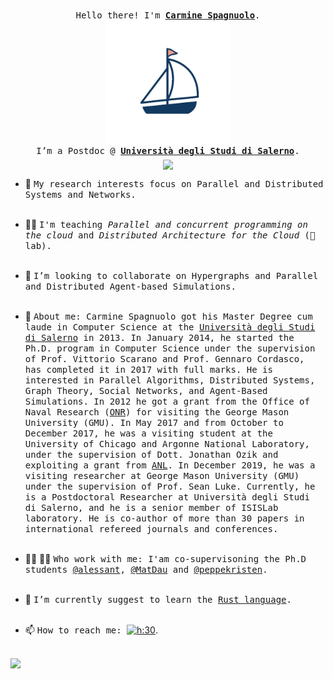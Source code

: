 <p align="center">
    <br>
    <samp>
        Hello there! I'm <b><a href="https://spagnuolocarmine.github.io/">Carmine Spagnuolo</a></b>.
        <br> <img align="middle" width="200px" src="https://raw.githubusercontent.com/spagnuolocarmine/spagnuolocarmine/main/sail.gif" />
        <br> I’m a Postdoc  @ <b><a href="https://www.unisa.it/"> Università degli Studi di Salerno</a></b>.
        <br>
    </samp>
    <img align="middle"
        src="https://github-readme-stats.vercel.app/api?username=spagnuolocarmine&show_icons=true&hide_title=true" />
</p>
 
- 🔭 <samp> My research interests focus on Parallel and Distributed Systems and Networks.</samp> <br> <br>
- :teacher: <samp> I'm teaching _Parallel and concurrent programming on the cloud_ and _Distributed Architecture for the Cloud_ (:test_tube: lab).</samp> <br> <br>
- 👯 <samp> I’m looking to collaborate on Hypergraphs and Parallel and Distributed Agent-based Simulations.</samp> <br> <br>

- 💁 <samp> About me: Carmine Spagnuolo got his Master Degree cum laude in Computer Science at the  [Università degli Studi di Salerno](http://web.archive.org/web/20180425060726/http://web.unisa.it/home) in 2013. In January 2014, he started the Ph.D. program in Computer Science under the supervision of Prof. Vittorio Scarano and Prof. Gennaro Cordasco, has completed it in 2017 with full marks. He is interested in Parallel Algorithms, Distributed Systems, Graph Theory, Social Networks, and Agent-Based Simulations. In 2012 he got a grant from the Office of Naval Research ([ONR](http://web.archive.org/web/20180425060726/http://www.onr.navy.mil/))  for visiting the George Mason University (GMU).  In May 2017 and from October to December 2017, he was a visiting student at the University of Chicago and Argonne National Laboratory, under the supervision of Dott. Jonathan Ozik and exploiting a grant from [ANL](http://web.archive.org/web/20180425060726/https://www.anl.gov/). In December 2019, he was a visiting researcher at George Mason University (GMU) under the supervision of Prof. Sean Luke. Currently, he is a Postdoctoral Researcher at Università degli Studi di Salerno, and he is a senior member of ISISLab laboratory. He is co-author of more than 30 papers in international refereed journals and conferences. </samp> <br> <br>
- :woman_student: :man_student: <samp>Who work with me: I'am co-supervisoning the Ph.D students [@alessant](https://github.com/alessant), [@MatDau](https://github.com/MatDau) and [@peppekristen](https://github.com/peppekristen).</samp> <br> <br>
- 🌱 <samp> I’m currently suggest to learn the [Rust language](https://www.rust-lang.org/).</samp> <br> <br>
- 📫 <samp> How to reach me: </samp> [![h:30](https://img.shields.io/badge/📧-cspagnuolo%40unisa.it-green)](mailto:cspagnuolo@unisa.it). <br> <br>

<p align="left">
    <img 
        src="https://github-readme-stats.vercel.app/api/top-langs/?username=spagnuolocarmine&langs_count=100&layout=compact" />
</p>

